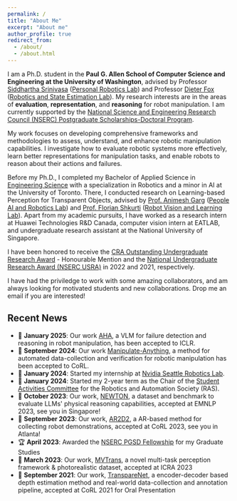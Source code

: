 ```yaml
---
permalink: /
title: "About Me"
excerpt: "About me"
author_profile: true
redirect_from: 
  - /about/
  - /about.html
---
```


I am a Ph.D. student in the **Paul G. Allen School of Computer Science and Engineering at the University of Washington**, advised by Professor [Siddhartha Srinivasa](https://goodrobot.ai) ([Personal Robotics Lab](https://personalrobotics.cs.washington.edu/)) and Professor [Dieter Fox](https://homes.cs.washington.edu/~fox/) ([Robotics and State Estimation Lab](https://rse-lab.cs.washington.edu/people/)). My research interests are in the areas of **evaluation**, **representation**, and **reasoning** for robot manipulation. I am currently supported by the [National Science and Engineering Research Council (NSERC) Postgraduate Scholarships-Doctoral Program](https://www.nserc-crsng.gc.ca/Students-Etudiants/PG-CS/cgrsd-besrd_eng.asp).

My work focuses on developing comprehensive frameworks and methodologies to assess, understand, and enhance robotic manipulation capabilities. I investigate how to evaluate robotic systems more effectively, learn better representations for manipulation tasks, and enable robots to reason about their actions and failures.

Before my Ph.D., I completed my Bachelor of Applied Science in [Engineering Science](https://engsci.utoronto.ca/program/what-is-engsci/) with a specialization in Robotics and a minor in AI at the University of Toronto. There, I conducted research on Learning-based Perception for Transparent Objects, advised by [Prof. Animesh Garg](https://animesh.garg.tech/) ([People AI and Robotics Lab](https://www.pair.toronto.edu)) and [Prof. Florian Shkurti](http://www.cs.toronto.edu/~florian/) ([Robot Vision and Learning Lab](https://rvl.cs.toronto.edu/#/)). Apart from my academic pursuits, I have worked as a research intern at Huawei Technologies R&D Canada, computer vision intern at EATLAB, and undergraduate research assistant at the National University of Singapore.

I have been honored to receive the [CRA Outstanding Undergraduate Research Award](https://cra.org/about/awards/outstanding-undergraduate-researcher-award/#2022) - Honourable Mention and the [National Undergraduate Research Award (NSERC USRA)](https://www.nserc-crsng.gc.ca/students-etudiants/ug-pc/usra-brpc_eng.asp) in 2022 and 2021, respectively.

I have had the priviledge to work with some amazing collaborators, and am always looking for motivated students and new collaborations. Drop me an email if you are interested!

## Recent News

* 📄 **January 2025**: Our work [AHA](https://aha-vlm.github.io), a VLM for failure detection and reasoning in robot manipulation, has been accepted to ICLR.
* 📄 **September 2024**: Our work [Manipulate-Anything](https://robot-ma.github.io), a method for automated data-collection and verification for robotic manipulation has been accepted to CoRL.
* 🎯 **January 2024**: Started my internship at [Nvidia Seattle Robotics Lab](https://research.nvidia.com/labs/srl/).
* 🎯 **January 2024**: Started my 2-year term as the Chair of the [Student Activities Committee](https://www.ieee-ras.org/about-ras/governance/member-activities-board/student-activities-committee) for the Robotics and Automation Society (RAS).
* 📄 **October 2023**: Our work, [NEWTON](https://arxiv.org/abs/2310.07018), a dataset and benchmark to evaluate LLMs' physical reasoning capabilities, accepted at EMNLP 2023, see you in Singapore!
* 📄 **September 2023**: Our work, [AR2D2](https://arxiv.org/abs/2306.13818), a AR-based method for collecting robot demonstrations, accepted at CoRL 2023, see you in Atlanta!
* 🏆 **April 2023**: Awarded the [NSERC PGSD Fellowship](https://www.nserc-crsng.gc.ca/students-etudiants/pg-cs/bellandpostgrad-bellesuperieures_eng.asp) for my Graduate Studies
* 📄 **March 2023**: Our work, [MVTrans](https://arxiv.org/abs/2302.11683), a novel multi-task perception framework & photorealistic dataset, accepted at ICRA 2023
* 📄 **September 2021**: Our work, [TranspareNet](https://arxiv.org/abs/2110.00087), a encoder-decoder based depth estimation method and real-world data-collection and annotation pipeline, accepted at CoRL 2021 for Oral Presentation



